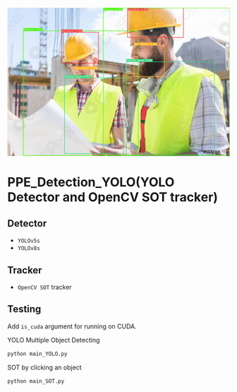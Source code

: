 ![object detection with TF.js in Twilio Video](output.jpg)
# PPE_Detection_YOLO(YOLO Detector and OpenCV SOT tracker)

## Detector
 - `YOLOv5s`
 - `YOLOv8s`

## Tracker
 - `OpenCV SOT` tracker

## Testing

Add `is_cuda` argument for running on CUDA.

YOLO Multiple Object Detecting

```bash
python main_YOLO.py
```

SOT by clicking an object

```bash
python main_SOT.py
```